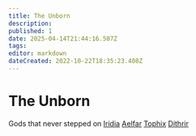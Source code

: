 ```yaml
---
title: The Unborn
description: 
published: 1
date: 2025-04-14T21:44:16.507Z
tags: 
editor: markdown
dateCreated: 2022-10-22T18:35:23.408Z
---
```


# The Unborn
Gods that never stepped on [Iridia](/geography/cosmology/iridia.md)
[Aelfar](/being/deity/aelfar.md)
[Tophix](/being/deity/tophix.md)
[Dithrir](/being/deity/dithrir.md)
